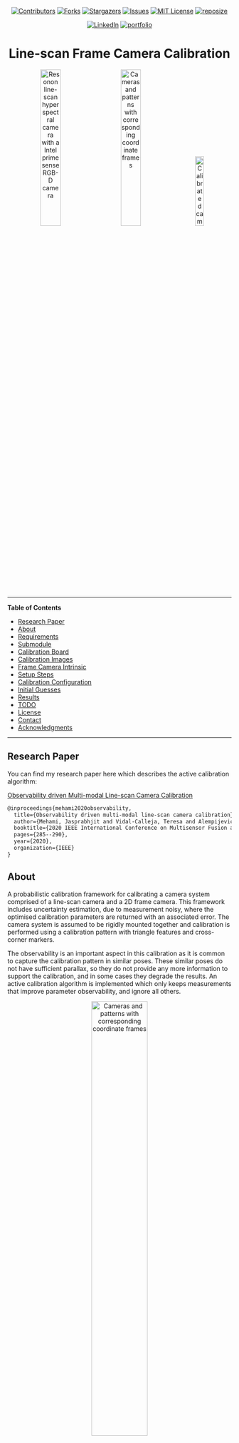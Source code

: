 <!-- Improved compatibility of back to top link: See: https://github.com/othneildrew/Best-README-Template/pull/73 -->
<a name="readme-top"></a>
<!--
*** Thanks for checking out the Best-README-Template. If you have a suggestion
*** that would make this better, please fork the repo and create a pull request
*** or simply open an issue with the tag "enhancement".
*** Don't forget to give the project a star!
*** Thanks again! Now go create something AMAZING! :D
-->


<!-- PROJECT SHIELDS -->
<!--
*** I'm using markdown "reference style" links for readability.
*** Reference links are enclosed in brackets [ ] instead of parentheses ( ).
*** See the bottom of this document for the declaration of the reference variables
*** for contributors-url, forks-url, etc. This is an optional, concise syntax you may use.
*** https://www.markdownguide.org/basic-syntax/#reference-style-links
-->

<div align="center">

[![Contributors][contributors-shield]][contributors-url]
[![Forks][forks-shield]][forks-url]
[![Stargazers][stars-shield]][stars-url]
[![Issues][issues-shield]][issues-url]
[![MIT License][license-shield]][license-url]
[![reposize][reposize-shield]][reposize-url]

[![LinkedIn][linkedin-shield]][linkedin-url]
[![portfolio][portfolio-shield]][portfolio-url]

</div>

<h1 align="center">Line-scan Frame Camera Calibration</h1>

<p align="center">
  <img src="docs/images/hyperspectral_primesense_setup.png" alt="Resonon line-scan hyperspectral camera with a Intel primesense RGB-D camera" width="30%" style="margin-right:5%;"/> 
    <img  src="docs/images/camera_system_coordinate_frames.png" alt="Cameras and patterns with corresponding coordinate frames" width="30%" style="margin-right:5%;"/>
    <img src="docs/images/optimised_camera_poses_with_3D_view-line.png" alt="Calibrated camera poses with 3D view-line on pattern" width="20%" />
</p>

---

**Table of Contents**
- [Research Paper](#research-paper)
- [About](#about)
- [Requirements](#requirements)
- [Submodule](#submodule)
- [Calibration Board](#calibration-board)
- [Calibration Images](#calibration-images)
- [Frame Camera Intrinsic](#frame-camera-intrinsic)
- [Setup Steps](#setup-steps)
- [Calibration Configuration](#calibration-configuration)
- [Initial Guesses](#initial-guesses)
- [Results](#results)
- [TODO](#todo)
- [License](#license)
- [Contact](#contact)
- [Acknowledgments](#acknowledgments)

---

## Research Paper

You can find my research paper here which describes the active calibration algorithm:

[Observability driven Multi-modal Line-scan Camera Calibration](https://ieeexplore.ieee.org/abstract/document/9235226)

```tex
@inproceedings{mehami2020observability,
  title={Observability driven multi-modal line-scan camera calibration},
  author={Mehami, Jasprabhjit and Vidal-Calleja, Teresa and Alempijevic, Alen},
  booktitle={2020 IEEE International Conference on Multisensor Fusion and Integration for Intelligent Systems (MFI)},
  pages={285--290},
  year={2020},
  organization={IEEE}
}
```

## About

A probabilistic calibration framework for calibrating a camera system comprised of a line-scan camera and a 2D frame camera. This framework includes uncertainty estimation, due to measurement noisy, where the optimised calibration parameters are returned with an associated error. The camera system is assumed to be rigidly mounted together and calibration is performed using a calibration pattern with triangle features and cross-corner markers.

The observability is an important aspect in this calibration as it is common to capture the calibration pattern in similar poses. These similar poses do not have sufficient parallax, so they do not provide any more information to support the calibration, and in some cases they degrade the results. An active calibration algorithm is implemented which only keeps measurements that improve parameter observability, and ignore all others.

<p align="center">
    <img align="center" src="docs/images/camera_system_coordinate_frames.png" alt="Cameras and patterns with corresponding coordinate frames" width="50%"/>
</p>

<p align="right">(<a href="#readme-top">back to top</a>)</p>

## Requirements

- MATLAB 2020a or higher (Tested with 2021b)
- GCC 7.0 or higher (Tested with 7.5.0)
- OpenCV 4.0 or higher

## Submodule

This repository has a submodule. Make sure to add the `--recurse-submodules` flag when pulling or cloning.

```bash
#clone repo and submodules
git clone --recurse-submodules **REPO**

#first clone repo and then initialise and update submodule
git clone **REPO**
git submodule init
git submodule update
```

## Calibration Board

The calibration is performed using a pattern with known triangles on an ArUco board as shown below. The triangles provide feature points for the line-scan camera. **All triangles must be visible in the FOV of the line-scan camera in order to properly calibrate.** The ArUco board markers are used by the frame camera to acquire the board's pose automatically using OpenCV functionality (further details of the ArUco board estimation can be found in the [README](./ext_lib/mex_ChArUco_Pose/README.md) of submodule).

An A3 PDF version of the board can be found in [calibration_board](./calibration_board) and its corresponding dimension measurements which are used in the calibration are saved in the file [pattern.yaml](./parameter_files/pattern.yaml)

<p align="center">
    <img align="center" src="docs/images/pattern_aruco_triangle_board.png" alt="ArUco triangle pattern for calibrating line-scan camera" width="30%" />
</p>

## Calibration Images

When capturing calibration images, the board should be moved and rotated such that there are variations in the set of calibration images. Atleast two ArUco markers should be present in the frame camera image to estimate the board pose (see [PnP algorithm](https://en.wikipedia.org/wiki/Perspective-n-Point)) and eight line features should be detected in the line-scan image as shown below.

<div style="display:flex;justify-content:center;">
    <img align="center" src="docs/images/aruco_pose_estimation.png" alt="Estimated pose of ArUco board" width="49%"/>
    <img align="center" src="docs/images/line-scan_image_lines_detection.png" alt="Detected line features in the line-scan image" width="49%"/>
</div>

<br>

The calibration images for both cameras should organised as follows:

```plaintext
Calibration_Data_directory
├── Frame
	├── img1.png
	├── img2.png
	└── ...
├── Line-scan
	├── hs1.png
	├── hs2.png
	└── ...
└── calibration_results (generated after successfully running calibration script)
```

*Both Frame and Line-scan directories should have the same number of images.*

<p align="right">(<a href="#readme-top">back to top</a>)</p>

## Frame Camera Intrinsic

The intrinsic parameters of your Frame (RGB) camera must be **calibrated prior** to performing this calibration. This can be done through checkerboard calibration using MATLAB's calibration [app](https://au.mathworks.com/help/vision/ref/cameracalibrator-app.html). The saved intrinsic parameters need to be stored in the directory `frame_camera_intrinsic`  as `NAME_OF_CAMERA.mat` . Inside of the MAT file is a MATLAB `cameraParameters` object with the name **cameraParams**.

<p align="right">(<a href="#readme-top">back to top</a>)</p>

## Setup Steps

1. Extract images from Rosbag by running the script`Rosbag_Unpack_LineScan_Frame_Cameras.m` located in [rosbag_processing](./rosbag_processing) in MATLAB

   Pass Rosbag location to first window

   A new directory will be created called `*NAME OF Rosbag*` and inside of that directory will be `Frame` and `Line-scan` directories containing images.

   *Note: Extraction and saving might take a couple of minutes*

2. Compile ArUco pixel detection MEX function from submodule

   ```bash
   cd ext_lib/mex_ChArUco_Pose/
   mkdir build
   cd build
   cmake ..
   make -j
   ```

3. Edit the calibration configuration file [calibration.yaml](./parameter_files/calibration.yaml) if needed. Details of the calibration configuration are described in the next section.

4. Run calibration script `Main_Calibration.m`  Pass the directory location of the extracted images  `Images/*NAME OF BAG*/`  which contains the `Frame` and `Line-scan` directories.

5. Check that the line-scan lines are properly aligned to the frame camera images. If  successful, the results will be saved in the directory `calibration_results`. If results already exist, program will ask if you want to override results.

<p align="right">(<a href="#readme-top">back to top</a>)</p>

## Calibration Configuration

Configuration parameters found in the [calibration.yaml](./parameter_files/calibration.yaml) file.

| Flags                | Description                                                  |
| -------------------- | ------------------------------------------------------------ |
| display_on           | TRUE/FALSE Turns the intermediate visualisations on/off. Turn off to speed up processing |
| t1_approximate       | The approximate distance from Resonon to RGB camera along the positive x-axis of Resonon *(see below for further details)* |
| t3_approximate       | The approximate distance from Resonon to RGB camera along the positive z-axis of Resonon *(see below for further details)* |
| flip_linescan_img    | TRUE if the x-axis of the pattern is in the opposite direction to the y-axis of the Resonon |
| frame_camera_name    | The name of the frame camera. This name must match the filename of the frame camera intrinsic .mat file |
| naive_calibration    | TRUE/FALSE runs naive calibration with all images, else runs active algorithm |
| algorithm            | Algorithm for solving the optimisation. <br />1 - Levenberg-Marquardt (default)  <br />2 -Trust-Region-Reflective<br />The trust-region-reflective generally will result in proper calibration parameters as it takes in constraints that will ensure the intrinsics of the hyperspectral camera are in proper range. (These should generally remain fixed) |
| steadystate_readings | Stopping criteria for the active algorithm. Minimum number of consecutive optimisations until steady-state is reached. Checks the sum of the relative change in eigenvalues for each optimisation (referred to as summed normalised metric). |
| minimum_eigen_value  | Minimum eigenvalue magnitude. This avoids having to deal with values close to 0. |
| sum_eigen_threshold  | Threshold value for the summed normalised metric. Default value is 0 to ensure there is an increase in information. |
| skip_covariance      | TRUE/FALSE skipping covariance/error estimation. **Can only skip if naiveCalibration is TRUE** |
| std_pixel_error      | STD of pixel error for all cameras (default value 1)         |
| lower_bounds         | Lower bounds for trust-region-reflective algorithm in the vector form [tx, ty, tz, qw, qx, qy, qz, fy, v0, K1, K2, P2] |
| upper_bounds         | Upper bounds for trust-region-reflective algorithm in the vector form [tx, ty, tz, qw, qx, qy, qz, fy, v0, K1, K2, P2] |
<p align="right">(<a href="#readme-top">back to top</a>)</p>

## Initial Guesses

The closed form solution of the calibration requires an initial guess be given for the **t<sub>1</sub>** and **t<sub>3</sub>** parameters. This will avoid the calibration converging to an incorrect mirror pose. The diagram below demonstrates the required approximate measurements of the initial guess (should be measured in **metres**):

<p float = "center">
<img align="top" src="docs/images/line-scan_frame_camera_coordinate_frames.png" alt="Line-scan camera, frame camera, and calibration pattern coordinate frames" width="49%" />
<img align="top" src="docs/images/line-scan_frame_camera_initial_guesses.png" alt="Line-scan camera, frame camera, and calibration pattern coordinate frames" width="49%" />
</p>

Note that the extrinsic transformation describes the pose of the frame camera axis with respect to the line-scan camera axis. **In the above example both guesses would be negative.**

<p align="right">(<a href="#readme-top">back to top</a>)</p>

## Results

Results are saved as a MAT file called `optimised_parameters.mat` which stores all the necessary data after calibration. Load this file into MATLAB.

The final optimised calibration parameters can be found in the matrix **linescan_Opt_Param**. This is a `n x 11`  matrix where each column represents values for each of the 11 calibration parameters [**t<sub>1</sub>**, **t<sub>2</sub>**, **t<sub>3</sub>**,  **r<sub>z</sub>**, **r<sub>y</sub>**, **r<sub>x</sub>**, **f<sub>y</sub>**, **v<sub>0</sub>**, **K<sub>1</sub>**, **K<sub>2</sub>**, **P<sub>2</sub>**]. The **last** row contains the final optimised parameters you should use. The covariance matrix for this array of parameters can be found in the `11 x 11 x n` array `linescan_Opt_ParamErr` by taking the very last `11 x 11` matrix.

`numOpt` tells you how many optimisation iterations were performed. In each iteration of the active algorithm a new image gets added, so therefore `numOpt + 1` is the number of images that are used in the final optimisation.



<p align="right">(<a href="#readme-top">back to top</a>)</p>

## TODO

- [ ] Rotation optimisation over the manifold rather than using quaternion parameterisation. This should fix convergence issues.
- [ ] Read in frame camera intrinsic parameters from data folder or Rosbag
- [ ] Allow for passing in Rosbag of images
- [ ] Allow for any image naming schemes 

<p align="right">(<a href="#readme-top">back to top</a>)</p>

## License

Distributed under the MIT License. See `LICENSE.txt` for more information.

<p align="right">(<a href="#readme-top">back to top</a>)</p>

## Contact

[Jasprabhjit Mehami](linkedin-url)

Email: jasprabhjit.mehami@gmail.com

<p align="right">(<a href="#readme-top">back to top</a>)</p>

<!-- ACKNOWLEDGMENTS -->

## Acknowledgments

* [Robotics Toolbox for MATLAB](https://github.com/petercorke/robotics-toolbox-matlab)

* [YAML parser for MATLAB](https://github.com/ewiger/yamlmatlab)

  

<p align="right">(<a href="#readme-top">back to top</a>)</p>

<!-- MARKDOWN LINKS & IMAGES -->
<!-- https://www.markdownguide.org/basic-syntax/#reference-style-links -->



[contributors-shield]: https://img.shields.io/github/contributors/jmehami1/Line-scan_Frame_Camera_Calibration.svg?style=plastic&logo=appveyor
[contributors-url]: https://github.com/jmehami1/Line-scan_Frame_Camera_Calibration/graphs/contributors
[forks-shield]: https://img.shields.io/github/forks/jmehami1/Line-scan_Frame_Camera_Calibration.svg?style=plastic&logo=appveyor
[forks-url]: https://github.com/jmehami1/Line-scan_Frame_Camera_Calibration/network/members
[stars-shield]: https://img.shields.io/github/stars/jmehami1/Line-scan_Frame_Camera_Calibration.svg?style=plastic&logo=appveyor
[stars-url]: https://github.com/jmehami1/Line-scan_Frame_Camera_Calibration/stargazers
[issues-shield]: https://img.shields.io/github/issues/jmehami1/Line-scan_Frame_Camera_Calibration.svg?style=plastic&logo=appveyor
[issues-url]: https://github.com/jmehami1/Line-scan_Frame_Camera_Calibration/issues

[license-shield]: https://img.shields.io/github/license/jmehami1/Line-scan_Frame_Camera_Calibration
[license-url]: https://github.com/jmehami1/Line-scan_Frame_Camera_Calibration/blob/master/LICENSE.txt
[reposize-shield]: https://img.shields.io/github/repo-size/jmehami1/Line-scan_Frame_Camera_Calibration.svg?style=plastic&logo=appveyor
[reposize-url]: https://github.com/jmehami1/Line-scan_Frame_Camera_Calibration



[linkedin-shield]: https://img.shields.io/badge/-LinkedIn-blue.svg?style=for-the-badge&logo=linkedin&colorB=0077b5
[linkedin-url]: https://linkedin.com/in/jessemehami
[portfolio-shield]: https://img.shields.io/badge/-Portfolio-blue.svg?style=for-the-badge&logo=Portfolio&colorB=625094
[portfolio-url]: https://jmehami1.github.io/
